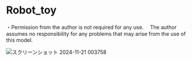 # Robot_toy
・Permission from the author is not required for any use. 
　The author assumes no responsibility for any problems that may arise from the use of this model.

![スクリーンショット 2024-11-21 003758](https://github.com/user-attachments/assets/57f8aaeb-157b-4895-b0a1-71f55c8dae52)
